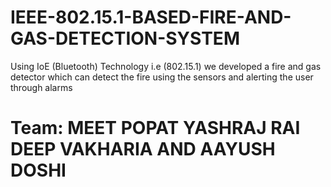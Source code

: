 #  IEEE-802.15.1-BASED-FIRE-AND-GAS-DETECTION-SYSTEM

Using IoE (Bluetooth) Technology i.e (802.15.1) we developed a fire and gas detector which can detect the fire using the sensors and alerting the user through alarms



# Team: MEET POPAT YASHRAJ RAI DEEP VAKHARIA AND AAYUSH DOSHI
